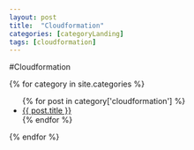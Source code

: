 ```yaml
---
layout: post
title:  "Cloudformation"
categories: [categoryLanding]
tags: [cloudformation]
---
```


#Cloudformation

{% for category in site.categories %}
  <ul>
    {% for post in category['cloudformation'] %}
      <li><a href="{{ post.url }}">{{ post.title }}</a></li>
    {% endfor %}
  </ul>
{% endfor %}

